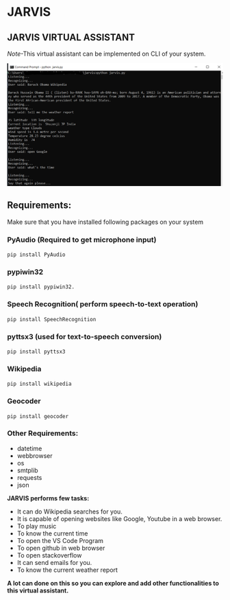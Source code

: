 # JARVIS
## JARVIS VIRTUAL ASSISTANT
*Note*-This virtual assistant can be implemented on CLI of your system.

<img src="images/Screenshot (51).png" width="700">

## Requirements:
Make sure that you have installed following packages on your system
### PyAudio (Required to get microphone input)


```
pip install PyAudio
```
### pypiwin32
```
pip install pypiwin32.
```
### Speech Recognition( perform speech-to-text operation)

```
pip install SpeechRecognition
```
### pyttsx3 (used for text-to-speech conversion)

```
pip install pyttsx3
```
### Wikipedia 

```
pip install wikipedia
```
### Geocoder
```
pip install geocoder
```
### Other Requirements:

- datetime
- webbrowser
- os
- smtplib
- requests
- json

**JARVIS performs few tasks:**

- It can do Wikipedia searches for you. 
- It is capable of opening websites like Google, Youtube in a web browser.
- To play music 
- To know the current time
- To open the VS Code Program
- To open github in web browser
- To open stackoverflow
- It can send emails for you.
- To know the current weather report

**A lot can done on this so you can explore and add other functionalities to this virtual assistant.**
